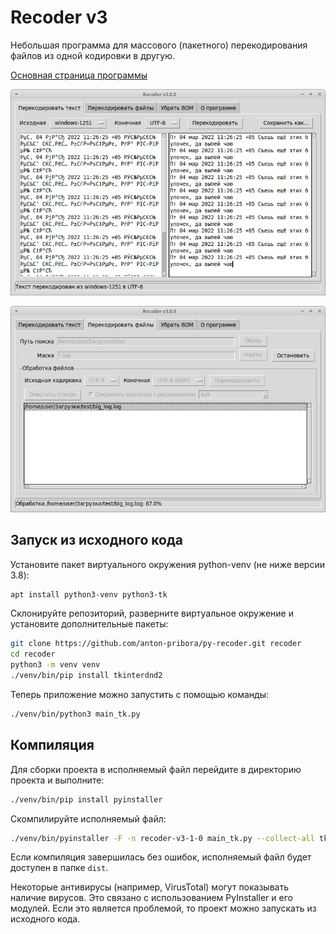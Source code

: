 # Recoder v3
Небольшая программа для массового (пакетного) перекодирования файлов из одной кодировки в другую.

[Основная страница программы](https://anton-pribora.ru/recoder/)

![Перекодировка текста](screenshots/recoder3_tab_tc.png)

![Перекодировка файлов](screenshots/recoder3_tab_fc.png)

## Запуск из исходного кода

Установите пакет виртуального окружения python-venv (не ниже версии 3.8):

```bash
apt install python3-venv python3-tk
```

Склонируйте репозиторий, разверните виртуальное окружение и установите дополнительные
пакеты:

```bash
git clone https://github.com/anton-pribora/py-recoder.git recoder
cd recoder
python3 -m venv venv
./venv/bin/pip install tkinterdnd2
```

Теперь приложение можно запустить с помощью команды:

```bash
./venv/bin/python3 main_tk.py
```

## Компиляция

Для сборки проекта в исполняемый файл перейдите в директорию проекта и выполните:

```bash
./venv/bin/pip install pyinstaller
```

Скомпилируйте исполняемый файл:

```bash
./venv/bin/pyinstaller -F -n recoder-v3-1-0 main_tk.py --collect-all tkinterdnd2 --windowed
```

Если компиляция завершилась без ошибок, исполняемый файл будет доступен в папке `dist`.

Некоторые антивирусы (например, VirusTotal) могут показывать наличие вирусов. Это связано с использованием PyInstaller и
его модулей. Если это является проблемой, то проект можно запускать из исходного кода.